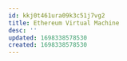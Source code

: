 ```yaml
---
id: kkj0t461ura09k3c51j7vg2
title: Ethereum Virtual Machine
desc: ''
updated: 1698338578530
created: 1698338578530
---
```

